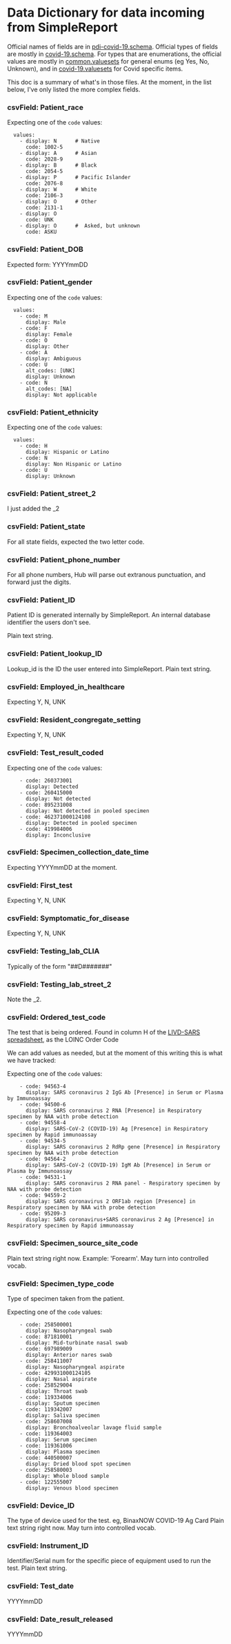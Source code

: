 # Data Dictionary for data incoming from SimpleReport

Official names of fields are in [pdi-covid-19.schema](./metadata/PrimeDataInput/pdi-covid-19.schema).
Official types of fields are mostly in [covid-19.schema](./metadata/covid-19.schema).
For types that are enumerations, the official values are mostly in [common.valuesets](./metadata/common.valuesets) for general enums (eg Yes, No, Unknown), and in [covid-19.valuesets](./metadata/covid-19.valuesets) for Covid specific items.

This doc is a summary of what's in those files.  At the moment, in the list below, I've only listed the more complex fields.

### csvField: Patient_race

Expecting one of the `code` values:

```
  values:
    - display: N      # Native
      code: 1002-5
    - display: A      # Asian
      code: 2028-9
    - display: B      # Black
      code: 2054-5
    - display: P      # Pacific Islander
      code: 2076-8
    - display: W      # White
      code: 2106-3
    - display: O      # Other
      code: 2131-1
    - display: O
      code: UNK
    - display: O      #  Asked, but unknown
      code: ASKU
```

### csvField: Patient_DOB

Expected form:   YYYYmmDD

### csvField: Patient_gender

Expecting one of the `code` values:

```
  values:
    - code: M
      display: Male
    - code: F
      display: Female
    - code: O
      display: Other
    - code: A
      display: Ambiguous
    - code: U
      alt_codes: [UNK]
      display: Unknown
    - code: N
      alt_codes: [NA]
      display: Not applicable
```

### csvField: Patient_ethnicity

Expecting one of the `code` values:

```
  values:
    - code: H
      display: Hispanic or Latino
    - code: N
      display: Non Hispanic or Latino
    - code: U
      display: Unknown
```

### csvField: Patient_street_2

I just added the _2

### csvField: Patient_state

For all state fields, expected the two letter code.

### csvField: Patient_phone_number

For all phone numbers, Hub will parse out extranous punctuation, and forward just the digits.

### csvField: Patient_ID

Patient ID is generated internally by SimpleReport.  An internal database identifier the users don't see.

Plain text string.

###    csvField: Patient_lookup_ID

Lookup_id is the ID the user entered into SimpleReport.  Plain text string.

### csvField: Employed_in_healthcare

Expecting Y, N, UNK

### csvField: Resident_congregate_setting

Expecting Y, N, UNK

### csvField: Test_result_coded

Expecting one of the `code` values:

```
    - code: 260373001
      display: Detected
    - code: 260415000
      display: Not detected
    - code: 895231008
      display: Not detected in pooled specimen
    - code: 462371000124108
      display: Detected in pooled specimen
    - code: 419984006
      display: Inconclusive
```

### csvField: Specimen_collection_date_time

Expecting YYYYmmDD at the moment.  

### csvField: First_test

Expecting Y, N, UNK

### csvField: Symptomatic_for_disease

Expecting Y, N, UNK

### csvField: Testing_lab_CLIA

Typically of the form "##D#######"

### csvField: Testing_lab_street_2

Note the _2.

### csvField: Ordered_test_code

The test that is being ordered.  Found in column H of the [LIVD-SARS spreadsheet](https://www.cdc.gov/csels/dls/documents/livd_test_code_mapping/LIVD-SARS-CoV-2-2020-10-21.xlsx), as the LOINC Order Code

We can add values as needed, but at the moment of this writing this is what we have tracked:

Expecting one of the `code` values:

```
    - code: 94563-4
      display: SARS coronavirus 2 IgG Ab [Presence] in Serum or Plasma by Immunoassay
    - code: 94500-6
      display: SARS coronavirus 2 RNA [Presence] in Respiratory specimen by NAA with probe detection
    - code: 94558-4
      display: SARS-CoV-2 (COVID-19) Ag [Presence] in Respiratory specimen by Rapid immunoassay
    - code: 94534-5
      display: SARS coronavirus 2 RdRp gene [Presence] in Respiratory specimen by NAA with probe detection
    - code: 94564-2
      display: SARS-CoV-2 (COVID-19) IgM Ab [Presence] in Serum or Plasma by Immunoassay
    - code: 94531-1
      display: SARS coronavirus 2 RNA panel - Respiratory specimen by NAA with probe detection
    - code: 94559-2
      display: SARS coronavirus 2 ORF1ab region [Presence] in Respiratory specimen by NAA with probe detection
    - code: 95209-3
      display: SARS coronavirus+SARS coronavirus 2 Ag [Presence] in Respiratory specimen by Rapid immunoassay
```

### csvField: Specimen_source_site_code

Plain text string right now.  Example: 'Forearm'.  May turn into controlled vocab.

### csvField: Specimen_type_code

Type of specimen taken from the patient.   

Expecting one of the `code` values:

```
    - code: 258500001
      display: Nasopharyngeal swab
    - code: 871810001
      display: Mid-turbinate nasal swab
    - code: 697989009
      display: Anterior nares swab
    - code: 258411007
      display: Nasopharyngeal aspirate
    - code: 429931000124105
      display: Nasal aspirate
    - code: 258529004
      display: Throat swab
    - code: 119334006
      display: Sputum specimen
    - code: 119342007
      display: Saliva specimen
    - code: 258607008
      display: Bronchoalveolar lavage fluid sample
    - code: 119364003
      display: Serum specimen
    - code: 119361006
      display: Plasma specimen
    - code: 440500007
      display: Dried blood spot specimen
    - code: 258580003
      display: Whole blood sample
    - code: 122555007
      display: Venous blood specimen
```

### csvField: Device_ID

The type of device used for the test.  eg, BinaxNOW COVID-19 Ag Card
Plain text string right now.   May turn into controlled vocab.

### csvField: Instrument_ID

Identifier/Serial num for the specific piece of equipment used to run the test.
Plain text string.

### csvField: Test_date

YYYYmmDD

### csvField: Date_result_released

YYYYmmDD
